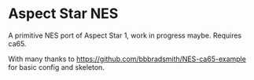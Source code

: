 # Aspect Star NES

A primitive NES port of Aspect Star 1, work in progress maybe. Requires ca65.

With many thanks to <https://github.com/bbbradsmith/NES-ca65-example> for basic config and skeleton.
